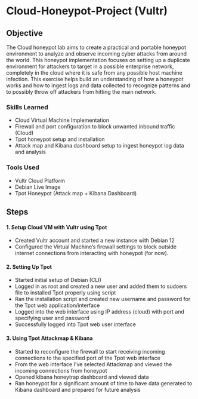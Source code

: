 # Cloud-Honeypot-Project (Vultr)

## Objective

The Cloud honeypot lab aims to create a practical and portable honeypot environment to analyze and observe incoming cyber attacks from around the world. This honeypot implementation focuses on setting up a duplicate environment for attackers to target in a possible enterprise network, completely in the cloud where it is safe from any possible host machine infection. This exercise helps build an understanding of how a honeypot works and how to ingest logs and data collected to recognize patterns and to possibly throw off attackers from hitting the main network. 

### Skills Learned

- Cloud Virtual Machine Implementation
- Firewall and port configuration to block unwanted inbound traffic (Cloud)
- Tpot honeypot setup and installation 
- Attack map and Kibana dashboard setup to ingest honeypot log data and analysis

### Tools Used

- Vultr Cloud Platform
- Debian Live Image
- Tpot Honeypot (Attack map + Kibana Dashboard)

## Steps

#### 1. Setup Cloud VM with Vultr using Tpot
- Created Vultr account and started a new instance with Debian 12
- Configured the Virtual Machine’s firewall settings to block outside internet connections from interacting with honeypot (for now).


#### 2. Setting Up Tpot
- Started initial setup of Debian (CLI)
- Logged in as root and created a new user and added them to sudoers file to installed Tpot  properly using script
- Ran the installation script and created new username and password for the Tpot web application/interface
- Logged into the web interface using IP address (cloud) with port and specifying user and password
- Successfully logged into Tpot web user interface 





#### 3. Using Tpot Attackmap & Kibana

- Started to reconfigure the firewall to start receiving incoming connections to the specified port of the Tpot web interface
- From the web interface I've selected Attackmap and viewed the incoming connections from honeypot
- Opened kibana honeytrap dashboard and viewed data
- Ran honeypot for a significant amount of time to have data generated to Kibana dashboard and prepared for future analysis
